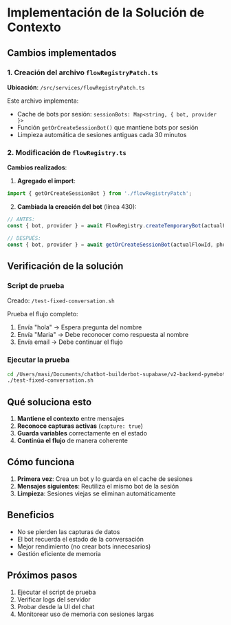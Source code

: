 # Implementación de la Solución de Contexto

## Cambios implementados

### 1. Creación del archivo `flowRegistryPatch.ts`

**Ubicación**: `/src/services/flowRegistryPatch.ts`

Este archivo implementa:
- Cache de bots por sesión: `sessionBots: Map<string, { bot, provider }>`
- Función `getOrCreateSessionBot()` que mantiene bots por sesión
- Limpieza automática de sesiones antiguas cada 30 minutos

### 2. Modificación de `flowRegistry.ts`

**Cambios realizados**:

1. **Agregado el import**:
```typescript
import { getOrCreateSessionBot } from './flowRegistryPatch';
```

2. **Cambiada la creación del bot** (línea 430):
```typescript
// ANTES:
const { bot, provider } = await FlowRegistry.createTemporaryBot(actualFlowId, phoneFrom, tenantId);

// DESPUÉS:
const { bot, provider } = await getOrCreateSessionBot(actualFlowId, phoneFrom, tenantId, sessionId);
```

## Verificación de la solución

### Script de prueba
Creado: `/test-fixed-conversation.sh`

Prueba el flujo completo:
1. Envía "hola" → Espera pregunta del nombre
2. Envía "Maria" → Debe reconocer como respuesta al nombre
3. Envía email → Debe continuar el flujo

### Ejecutar la prueba

```bash
cd /Users/masi/Documents/chatbot-builderbot-supabase/v2-backend-pymebot
./test-fixed-conversation.sh
```

## Qué soluciona esto

1. **Mantiene el contexto** entre mensajes
2. **Reconoce capturas activas** (`capture: true`)
3. **Guarda variables** correctamente en el estado
4. **Continúa el flujo** de manera coherente

## Cómo funciona

1. **Primera vez**: Crea un bot y lo guarda en el cache de sesiones
2. **Mensajes siguientes**: Reutiliza el mismo bot de la sesión
3. **Limpieza**: Sesiones viejas se eliminan automáticamente

## Beneficios

- No se pierden las capturas de datos
- El bot recuerda el estado de la conversación
- Mejor rendimiento (no crear bots innecesarios)
- Gestión eficiente de memoria

## Próximos pasos

1. Ejecutar el script de prueba
2. Verificar logs del servidor
3. Probar desde la UI del chat
4. Monitorear uso de memoria con sesiones largas